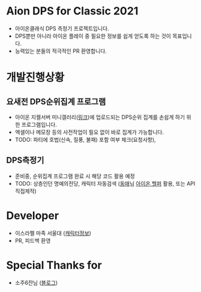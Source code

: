 # Aion DPS for Classic 2021
* 아이온클래식 DPS 측정기 프로젝트입니다.
* DPS뿐만 아니라 아이온 플레이 중 필요한 정보를 쉽게 얻도록 하는 것이 목표입니다.
* 능력있는 분들의 적극적인 PR 환영합니다.

# 개발진행상황
## 요새전 DPS순위집계 프로그램
* 아이온 지켈서버 미니갤러리([링크](https://gall.dcinside.com/mini/board/lists?id=zikel))에 업로드되는 DPS순위 집계를 손쉽게 하기 위한 프로그램입니다.
* 엑셀이나 메모장 등의 사전작업이 필요 없이 바로 집계가 가능합니다.
* TODO: 파티에 호법(신속, 질풍, 불패) 포함 여부 체크(요청사항), 

## DPS측정기
* 준비중, 순위집계 프로그램 완료 시 해당 코드 활용 예정
* TODO: 상층인던 명예의전당, 캐릭터 자동검색 ([동매](https://aion.plaync.com/characters/server/22/id/72701/home)님 [아이온 헬퍼](https://reikop.github.io/aionmini/) 활용, 또는 API 직접제작)


# Developer
* 이스라펠 마족 서울대 ([캐릭터정보](https://aion.plaync.com/characters/server/21/id/361377/home))
* PR, 피드백 환영

# Special Thanks for
* 소주6잔님 ([블로그](https://blog.naver.com/cybersol))

<!-- 
### Special Thanks for
* 네자칸 천족 [동매](https://aion.plaync.com/characters/server/22/id/72701/home)님 ([아이온 헬퍼](https://reikop.github.io/aionmini/)) -->